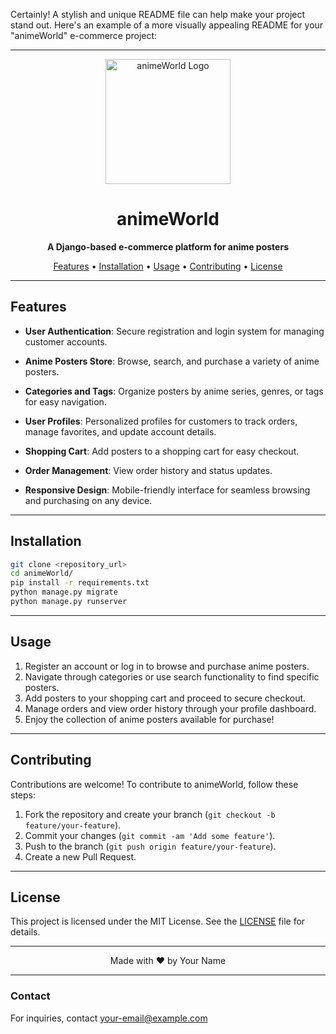Certainly! A stylish and unique README file can help make your project stand out. Here's an example of a more visually appealing README for your "animeWorld" e-commerce project:

---

<p align="center">
  <img src="https://example.com/your-logo.png" alt="animeWorld Logo" width="200" />
</p>

<h1 align="center">animeWorld</h1>

<p align="center">
  <b>A Django-based e-commerce platform for anime posters</b>
</p>

<p align="center">
  <a href="#features">Features</a> •
  <a href="#installation">Installation</a> •
  <a href="#usage">Usage</a> •
  <a href="#contributing">Contributing</a> •
  <a href="#license">License</a>
</p>

---

## Features

- **User Authentication**: Secure registration and login system for managing customer accounts.
  
- **Anime Posters Store**: Browse, search, and purchase a variety of anime posters.
  
- **Categories and Tags**: Organize posters by anime series, genres, or tags for easy navigation.
  
- **User Profiles**: Personalized profiles for customers to track orders, manage favorites, and update account details.
  
- **Shopping Cart**: Add posters to a shopping cart for easy checkout.
  
- **Order Management**: View order history and status updates.
  
- **Responsive Design**: Mobile-friendly interface for seamless browsing and purchasing on any device.

---

## Installation

```bash
git clone <repository_url>
cd animeWorld/
pip install -r requirements.txt
python manage.py migrate
python manage.py runserver
```

---

## Usage

1. Register an account or log in to browse and purchase anime posters.
2. Navigate through categories or use search functionality to find specific posters.
3. Add posters to your shopping cart and proceed to secure checkout.
4. Manage orders and view order history through your profile dashboard.
5. Enjoy the collection of anime posters available for purchase!

---

## Contributing

Contributions are welcome! To contribute to animeWorld, follow these steps:

1. Fork the repository and create your branch (`git checkout -b feature/your-feature`).
2. Commit your changes (`git commit -am 'Add some feature'`).
3. Push to the branch (`git push origin feature/your-feature`).
4. Create a new Pull Request.

---

## License

This project is licensed under the MIT License. See the [LICENSE](./LICENSE) file for details.

---

<p align="center">
  Made with ❤️ by Your Name
</p>

---

### Contact

For inquiries, contact [your-email@example.com](mailto:your-email@example.com)
